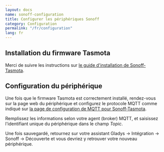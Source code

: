 ```yaml
---
layout: docs
name: sonoff-configuration
title: Configurer les périphériques Sonoff
category: Configuration
permalink: "/fr/configuration"
lang: fr
---
```


## Installation du firmware Tasmota

Merci de suivre les instructions sur <a href="https://github.com/arendst/Sonoff-Tasmota/wiki" target="_blank">le guide d'installation de Sonoff-Tasmota</a>.

## Configuration du périphérique

Une fois que le firmware Tasmota est correctement installé, rendez-vous sur la page web du périphérique et configurez le protocole MQTT comme indiqué sur <a href="https://github.com/arendst/Sonoff-Tasmota/wiki/MQTT" target="_blank">la page de configuration de MQTT pour Sonoff-Tasmota</a>.

Remplissez les informations selon votre agent (broker) MQTT, et saisissez l'identifiant unique du périphérique dans le champ <i>Topic</i>.

Une fois sauvegardé, retournez sur votre assistant Gladys -> Intégration -> Sonoff -> Découverte et vous devriez y retrouver votre nouveau périphérique.
